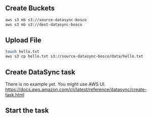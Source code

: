 
## Create Buckets

```sh
aws s3 mb s3://source-datasync-bosco
aws s3 mb s3://dest-datasync-bosco
```

## Upload File

```sh
touch hello.txt
aws s3 cp hello.txt s3://source-datasync-bosco/data/hello.txt
```

## Create DataSync task

There is no example yet. You might use AWS UI.<br>
https://docs.aws.amazon.com/cli/latest/reference/datasync/create-task.html<br>

## Start the task